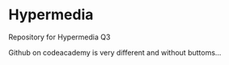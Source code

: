 # Hypermedia
Repository for Hypermedia Q3

Github on codeacademy is very different and without buttoms...
